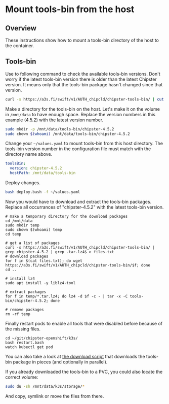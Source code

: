 # Mount tools-bin from the host

## Overview

These instructions show how to mount a tools-bin directory of the host to the container.

## Tools-bin

Use to following command to check the available tools-bin versions. Don't worry if the latest tools-bin version there is older than the latest Chipster version. It means only that the tools-bin package hasn't changed since that version.

```bash
curl -s https://a3s.fi/swift/v1/AUTH_chipcld/chipster-tools-bin/ | cut -d "/" -f 1 | sort | uniq
```

Make a directory for the tools-bin on the host. Let's make it on the volume in `/mnt/data` to have enough space. Replace the version numbers in this example (4.5.2) with the latest version number.

```bash
sudo mkdir -p /mnt/data/tools-bin/chipster-4.5.2
sudo chown $(whoami) /mnt/data/tools-bin/chipster-4.5.2
```

Change your `~/values.yaml` to mount tools-bin from this host directory. The tools-bin version number in the configuration file must match with the directory name above.

```yaml
toolsBin:
  version: chipster-4.5.2
  hostPath: /mnt/data/tools-bin
```

Deploy changes.

```bash
bash deploy.bash -f ~/values.yaml
```

Now you would have to download and extract the tools-bin packages. Replace all occurrances of "chipster-4.5.2" with the latest tools-bin version.

```
# make a temporary directory for the download packages
cd /mnt/data
sudo mkdir temp
sudo chown $(whoami) temp
cd temp

# get a list of packages
curl -s https://a3s.fi/swift/v1/AUTH_chipcld/chipster-tools-bin/ | grep chipster-4.5.2 | grep .tar.lz4$ > files.txt
# download packages
for f in $(cat files.txt); do wget https://a3s.fi/swift/v1/AUTH_chipcld/chipster-tools-bin/$f; done
cd ..

# install lz4
sudo apt install -y liblz4-tool

# extract packages
for f in temp/*.tar.lz4; do lz4 -d $f -c - | tar -x -C tools-bin/chipster-4.5.2; done

# remove packages
rm -rf temp
```

Finally restart pods to enable all tools that were disabled before because of the missing files.

```
cd ~/git/chipster-openshift/k3s/
bash restart.bash
watch kubectl get pod
```

You can also take a look at [the download script](https://github.com/chipster/chipster-openshift/blob/master/k3s/helm/chipster/templates/download-tools-bin-job.yaml) that downloads the tools-bin package in pieces (and optionally in parallel).

If you already downloaded the tools-bin to a PVC, you could also locate the correct volume:

```bash
sudo du -sh /mnt/data/k3s/storage/*
```

And copy, symlink or move the files from there.
